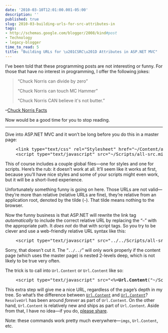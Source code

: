 ```yaml
---
date: '2010-03-10T12:01:00.001-05:00'
description: ''
published: true
slug: 2010-03-building-urls-for-src-attributes-in
tags:
- http://schemas.google.com/blogger/2008/kind#post
- Technology
- legacy-blogger
time_to_read: 5
title: "Building URLs for \u201CSRC\u201D Attributes in ASP.NET MVC"
---
```


<p>I’ve been told that these programming posts are not interesting or funny. For those that have no interest in programming, I offer the following jokes: </p>  <blockquote>   <p>“Chuck Norris can divide by zero” </p>    <p>“Chuck Norris can touch MC Hammer”</p>    <p>“Chuck Norris CAN believe it's not butter.”</p> </blockquote>  <p>–<a href="http://www.chucknorrisfacts.com/chuck-norris-top-50-facts">Chuck Norris Facts</a> </p>  <p>Now would be a good time for you to stop reading. </p>  <p>   <hr /></p>  <p>Dive into ASP.NET MVC and it won’t be long before you do this in a master page:</p>  <pre class="csharpcode">    <span class="kwrd">&lt;</span><span class="html">link</span> <span class="attr">type</span><span class="kwrd">=&quot;text/css&quot;</span> <span class="attr">rel</span><span class="kwrd">=&quot;Stylesheet&quot;</span> <span class="attr">href</span><span class="kwrd">=&quot;~/Content/all-src.min.css&quot;</span> <span class="kwrd">/&gt;</span>
    <span class="kwrd">&lt;</span><span class="html">script</span> <span class="attr">type</span><span class="kwrd">=&quot;text/javascript&quot;</span> <span class="attr">src</span><span class="kwrd">=&quot;~/Scripts/all-src.min.js&quot;</span><span class="kwrd">&gt;&lt;/</span><span class="html">script</span><span class="kwrd">&gt;</span></pre>

<p>This of course includes a couple global files—one for styles and one for scripts. Here’s the rub: it doesn’t work at all. It’ll seem like it works at first, because you’ll have nice styles and some of your scripts might even work, but it will be a short-lived experience.</p>

<p>Unfortunately something funny is going on here. Those URLs are not valid—they’re more than relative (relative URLs are fine), they’re relative from an application root, denoted by the tilde (<code>~</code>). That tilde means nothing to the browser. </p>

<p>Now the funny business is that ASP.NET will rewrite the link tag <em>automatically</em> to include the correct relative URL by replacing the “<code>~</code>” with the appropriate path. It <em>does not </em>do that with script tags. So you try to be clever and use a web-friendly relative URL syntax like this:</p>

<pre class="csharpcode">    <span class="kwrd">&lt;</span><span class="html">script</span> <span class="attr">type</span><span class="kwrd">=&quot;text/javascript&quot;</span> <span class="attr">src</span><span class="kwrd">=&quot;../../Scripts/all-src.min.js&quot;</span><span class="kwrd">&gt;&lt;/</span><span class="html">script</span><span class="kwrd">&gt;</span></pre>

<p>Sorry, that doesn’t cut it. The “<code>../../</code>” will only work properly if the content page (which uses the master page) is nested 2-levels deep, which is not likely to be true very often.</p>

<p>The trick is to call into <code>Url.Content</code> or <code>Url.Content</code> like so:</p>

<pre class="csharpcode">    <span class="kwrd">&lt;</span><span class="html">script</span> <span class="attr">type</span><span class="kwrd">=&quot;text/javascript&quot;</span> <span class="attr">src</span><span class="kwrd">=&quot;&lt;%=<strong>Url.Content</strong>(&quot;</span>~/<span class="attr">Scripts</span>/<span class="attr">all-src</span>.<span class="attr">min</span>.<span class="attr">js</span><span class="kwrd">&quot;)%&gt;&quot;</span><span class="kwrd">&gt;&lt;/</span><span class="html">script</span><span class="kwrd">&gt;</span></pre>

<p>This extra step will give me a nice URL, regardless of the page’s depth in my tree. So what’s the difference between <a href="http://aspnet.codeplex.com/sourcecontrol/network/Show?projectName=aspnet&amp;changeSetId=23011#266520"><code>Url.Content</code></a> and <a href="http://msdn.microsoft.com/en-us/library/system.web.ui.control.resolveurl.aspx"><code>Url.Content</code></a>? <code>ResolveUrl</code> has been around <em>forever</em> as part of <code>Url.Content</code>. On the other hand, <code>Url.Content</code> is relatively new and ships as part of <code>Url.Content</code>. Aside from that, I have no idea—if you do, <a href="http://stackoverflow.com/questions/2418050">please share</a>.</p>

<p>Note: these commands work pretty much everywhere—<code>imgs</code>, <code>Url.Content</code>, etc.</p>